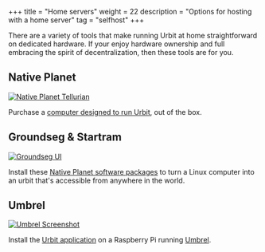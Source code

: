 +++
title = "Home servers"
weight = 22
description = "Options for hosting with a home server"
tag = "selfhost"
+++

There are a variety of tools that make running Urbit at home straightforward on dedicated hardware.  If your enjoy hardware ownership and full embracing the spirit of decentralization, then these tools are for you.


## Native Planet

[![Native Planet Tellurian](https://media.urbit.org/site/getting-started/native-planet.jpg)](https://www.nativeplanet.io/hardware)

Purchase a [computer designed to run Urbit](https://www.nativeplanet.io/hardware), out of the box.

## Groundseg & Startram

[![Groundseg UI](https://media.urbit.org/site/getting-started/groundseg.png)](https://www.nativeplanet.io/software)

Install these [Native Planet software packages](https://www.nativeplanet.io/software) to turn a Linux computer into an urbit that's accessible from anywhere in the world.

## Umbrel

[![Umbrel Screenshot](https://media.urbit.org/site/getting-started/umbrel.png)](https://umbrel.com/)

Install the [Urbit application](https://subject.network/posts/urbit-apps-umbrel/) on a Raspberry Pi running [Umbrel](https://umbrel.com/).
